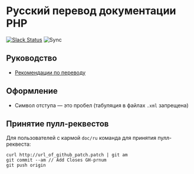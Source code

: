 # Русский перевод документации PHP

[![Slack Status](https://img.shields.io/badge/slack-@ru.php.doc-green.svg?logo=slack)](https://join.slack.com/t/ruphpdoc/shared_invite/zt-ax1czx68-c3_XSVhsgzYJCOslmwvJkQ)
![Sync](https://github.com/php/doc-ru/workflows/Build%20Test/badge.svg)

## Руководство

- [Рекомендации по переводу](translation_standards.xml)

## Оформление

- Символ отступа — это пробел (табуляция в файлах `.xml` запрещена)

## Принятие пулл-реквестов

Для пользователей с кармой `doc/ru` команда для принятия пулл-реквеста:

```shell
curl http://url_of_github_patch.patch | git am
git commit --am // Add Closes GH-prnum
git push origin
```
